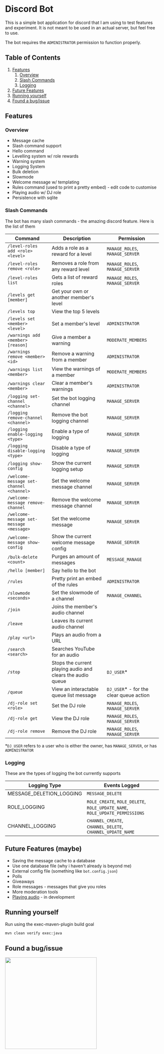 # Discord Bot

This is a simple bot application for discord that I am using to test features and experiment.
It is not meant to be used in an actual server, but feel free to use.

The bot requires the `ADMINISTRATOR` permission to function properly.

## Table of Contents
1. [Features](#features)
    1. [Overview](#overview)
    2. [Slash Commands](#slash-commands)
    3. [Logging](#logging)
2. [Future Features](#future-features-maybe)
3. [Running yourself](#running-yourself)
4. [Found a bug/issue](#found-a-bugissue)

## Features

### Overview

- Message cache
- Slash command support
- Hello command
- Levelling system w/ role rewards
- Warning system
- Logging System
- Bulk deletion
- Slowmode
- Welcome message w/ templating
- Rules command (used to print a pretty embed) - edit code to customise
- Playing audio w/ DJ role
- Persistence with sqlite

### Slash Commands

The bot has many slash commands - the amazing discord feature. Here is the list of them

|Command|Description|Permission|
|---|---|---|
|`/level-roles add <role> <level>`| Adds a role as a reward for a level | `MANAGE_ROLES`, `MANAGE_SERVER` |
|`/level-roles remove <role>` | Removes a role from any reward level | `MANAGE_ROLES`, `MANAGE_SERVER` |
|`/level-roles list`| Gets a list of reward roles | `MANAGE_ROLES`, `MANAGE_SERVER` |
|`/levels get [member]`| Get your own or another member's level | |
|`/levels top`| View the top 5 levels | |
|`/levels set <member> <level>`| Set a member's level | `ADMINISTRATOR` |
|`/warnings add <member> [reason]`| Give a member a warning | `MODERATE_MEMBERS` |
|`/warnings remove <member> <id>`| Remove a warning from a member | `ADMINISTRATOR` |
|`/warnings list <member>`| View the warnings of a member | `MODERATE_MEMBERS` |
|`/warnings clear <member>`| Clear a member's warnings | `ADMINISTRATOR` |
|`/logging set-channel <channel>`| Set the bot logging channel | `MANAGE_SERVER` |
|`/logging remove-channel <channel>`| Remove the bot logging channel | `MANAGE_SERVER` |
|`/logging enable-logging <type>`| Enable a type of logging | `MANAGE_SERVER` |
|`/logging disable-logging <type>`| Disable a type of logging | `MANAGE_SERVER` |
|`/logging show-config`| Show the current logging setup | `MANAGE_SERVER` |
|`/welcome-message set-channel <channel>`| Set the welcome message channel | `MANAGE_SERVER` |
|`/welcome-message remove-channel`| Remove the welcome message channel | `MANAGE_SERVER` |
|`/welcome-message set-message <message>`| Set the welcome message | `MANAGE_SERVER` |
|`/welcome-message show-config`| Show the current welcome message config | `MANAGE_SERVER` |
|`/bulk-delete <count>`| Purges an amount of messages | `MESSAGE_MANAGE` |
|`/hello [member]`| Say hello to the bot | |
|`/rules`| Pretty print an embed of the rules | `ADMINISTRATOR` |
|`/slowmode <seconds>`| Set the slowmode of a channel | `MANAGE_CHANNEL` |
|`/join`| Joins the member's audio channel | |
|`/leave`| Leaves its current audio channel | |
|`/play <url>`| Plays an audio from a URL | |
|`/search <search>`| Searches YouTube for an audio | |
|`/stop`| Stops the current playing audio and clears the audio queue | `DJ_USER`\* |
|`/queue`| View an interactable queue list message | `DJ_USER`\* - for the clear queue action |
|`/dj-role set <role>`| Set the DJ role | `MANAGE_ROLES`, `MANAGE_SERVER` |
|`/dj-role get`| View the DJ role | `MANAGE_ROLES`, `MANAGE_SERVER` |
|`/dj-role remove`| Remove the DJ role | `MANAGE_ROLES`, `MANAGE_SERVER` |

\*`DJ_USER` refers to a user who is either the owner, has `MANAGE_SERVER`, or has `ADMINISTRATOR`

### Logging

These are the types of logging the bot currently supports

|Logging Type|Events Logged|
|---|---|
| MESSAGE_DELETION_LOGGING | `MESSAGE_DELETE` |
| ROLE_LOGGING | `ROLE_CREATE`, `ROLE_DELETE`, `ROLE_UPDATE_NAME`, `ROLE_UPDATE_PERMISSIONS` |
| CHANNEL_LOGGING | `CHANNEL_CREATE`, `CHANNEL_DELETE`, `CHANNEL_UPDATE_NAME` |

## Future Features (maybe)

- Saving the message cache to a database
- Use one database file (why i haven't already is beyond me)
- External config file (something like `bot.config.json`)
- Polls
- Giveaways
- Role messages - messages that give you roles
- More moderation tools
- [Playing audio](https://github.com/GrayingOut/discord-bot/tree/audio-player) - in development

## Running yourself

Run using the exec-maven-plugin build goal

```bash
mvn clean verify exec:java
```

## Found a bug/issue

<img width="300" src="https://grayingout.repl.co/static/donttouchmygarbage.png" />

